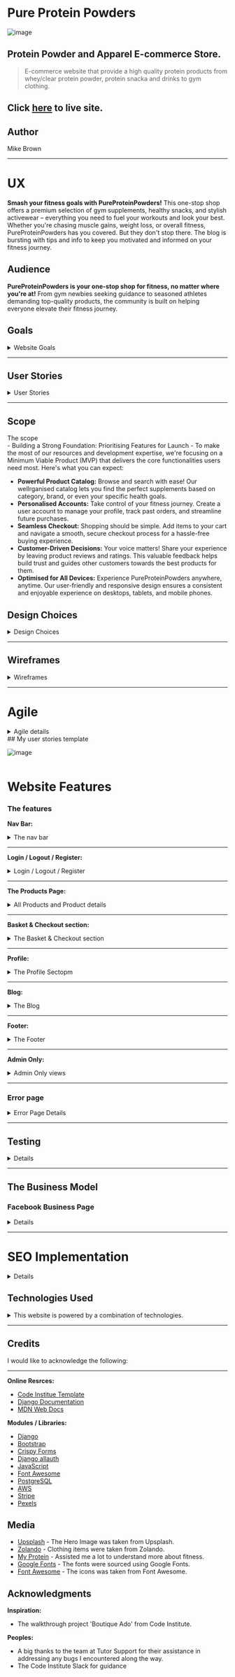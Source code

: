 # Pure Protein Powders
![image](https://github.com/MikesCodingCreations/pp5/blob/main/media/website/site.png)

## Protein Powder and Apparel E-commerce Store.
> E-commerce website that provide a high quality protein products from whey/clear protein powder, protein snacka and drinks to gym clothing.

## Click [here](https://pureproteinpowderpp5-6078f21bc874.herokuapp.com/) to live site.

## Author
Mike Brown

<hr>

# UX
<strong>Smash your fitness goals with PureProteinPowders!</strong> This one-stop shop offers a premium selection of gym supplements, healthy snacks, and stylish activewear – everything you need to fuel your workouts and look your best. Whether you're chasing muscle gains, weight loss, or overall fitness, PureProteinPowders has you covered. But they don't stop there. The blog is bursting with tips and info to keep you motivated and informed on your fitness journey.

## Audience
<strong>PureProteinPowders is your one-stop shop for fitness, no matter where you're at!</strong> From gym newbies seeking guidance to seasoned athletes demanding top-quality products, the community is built on helping everyone elevate their fitness journey.

## Goals
<details>
<summary>Website Goals</summary>
  
**Customer Goals:**
- <strong>Top-Notch Gear, Delivered:</strong> Find exactly what you need to fuel your fitness goals. PureProteinPowders offers a wide selection of premium gym supplements, sports nutrition products, and health supplements, all carefully curated for peak performance.
- <strong>Effortless Shopping:</strong> Navigating PureProteinPowders is a breeze. The user-friendly website boasts clear product descriptions, intuitive browsing, and secure payment options, making it easy to find what you need and get back to crushing your workout.
- <strong>Fuel Your Inspiration:</strong> Stay motivated and informed with PureProteinPowders' regularly updated blog. Dive into inspiring workout routines, valuable health tips, and real-life motivational stories to keep you moving forward.

**Business Goals:**
- <strong>Happy Customers, Happy Us:</strong> Our commitment to your success goes beyond products. 
- <strong>Trusted Source for Fitness::</strong> Partnering with the countries top nutritionists positions us as a leader in the fitness and nutrition space. You can trust us to provide top-quality products and expert guidance.
- <strong>Loyalty for Life:</strong> Exceptional user experience is our top priority. We want you to love shopping with us and keep coming back for more.
- <strong>Grow with Us:</strong> We're constantly upping our game based on your feedback and data analysis. Expect a growing selection of products, informative content, and an ever-improving website.
- <strong>Building a Community:</strong> Engaging blog content and social media will fuel your motivation and connect you with a supportive fitness community.

**Place Owner Goals:**
- <strong>Website Visibility:</strong>  Make sure PureProteinPowders ranks high in search results so users can easily find us.
- <strong>Customer Advocacy:</strong> Encourage satisfied customers to share positive reviews and experiences with our supplements.
- <strong>Evolving Product Range:</strong> Regularly introduce new and exciting supplements to keep our offerings fresh and cater to diverse customer needs.
- <strong>Data-Driven Insights:</strong> Track purchase data to understand product popularity and optimise our inventory accordingly.
- <strong>Complete Store Management:</strong> Gain full control over product listings, allowing for easy addition, updates (prices, descriptions), and removal.
- <strong>Streamlined Store Updates:</strong> Effortlessly update store details like contact information, shipping policies, and promotions directly from the website.
- <strong>Authentic User Reviews:</strong> Implement a system to ensure ratings and reviews on our supplements are genuine and reflect real customer experiences.

**Website Goals:**
<strong>PureProteinPowders: Your One-Stop Shop for Fitness Success!</strong> Our website is designed to be your ultimate fitness partner, offering a seamless and user-friendly experience. We stock a wide range of high-quality supplements and nutritional products specifically chosen to help fitness enthusiasts, athletes, and health-conscious individuals like you achieve their goals.
</details>
<hr>

## User Stories
<details>
<summary>User Stories</summary>

**Customer Stories:** 

- Browse and Shop:
    - As a customer, I want to view all products so I can choose what to buy.
    - As a customer, I want to review each product individually, including descriptions, ratings, prices, and images, to make informed decisions.
    - As a customer, I want to sort products by price, rating, or category to find what I need quickly.
    - As a customer, I want to search for products by name or description to locate specific items.
    - As a customer, I want to select product size and quantity before purchasing to ensure I get the right amount.

- Shopping Cart and Checkout:
    - As a customer, I want to view my total product price within the basket to stay within my budget.
    - As a customer, I want to review items I've added to the basket before making a purchase to understand what I'm buying and the total cost.
    - As a customer, I want to make changes to the quantity of products in my basket to finalise the order before checkout.
    - As a customer, I want to enter my personal and bank details securely to complete the checkout process.
    - As a customer, I want to review the order I placed after checkout to ensure I've paid for the correct items.
    - As a customer, I want to receive an email confirmation with my order details, including purchased items and total payment, for future reference.

- Account Management:
    - As a customer, I want to easily register for an account to save my details and reduce time on future purchases.
    - As a customer, I want a personalised user profile where I can view my purchase history and securely store payment information.
    - As a customer, I want to recover my password to regain access to my account.

- Content Consumption:
    - As a customer, I want to access informative blog posts to learn valuable health and fitness tips.
    - As a customer, I want to subscribe to the website's newsletter to stay updated on promotions and new products.

**Site Owner Stories:**

- Product Management:
    - As a site owner, I want to add new products to the website to keep the product catalogue up-to-date.
    - As a site owner, I want to edit existing products, including names, descriptions, prices, images, and categories, to maintain accurate information.
    - As a site owner, I want to delete outdated products from the website to reduce clutter and showcase current offerings.
    
- Content Management:
    - As a site owner, I want to manage blog content, including creating, editing, publishing, and deleting posts so that my customers can view up-to-date company information.

- Subscription Management:
    - As a site owner, I want access to a list of subscribed users from Mailchimp to manage newsletter subscriptions.

</details>
<hr>

## Scope
<summary>The scope</summary>
- Building a Strong Foundation: Prioritising Features for Launch
    - To make the most of our resources and development expertise, we're focusing on a Minimum Viable Product (MVP) that delivers the core functionalities users need most. Here's what you can expect:

- <strong>Powerful Product Catalog:</strong> Browse and search with ease! Our wellrganised catalog lets you find the perfect supplements based on category, brand, or even your specific health goals.
- <strong>Personalised Accounts:</strong> Take control of your fitness journey. Create a user account to manage your profile, track past orders, and streamline future purchases.
- <strong>Seamless Checkout:</strong> Shopping should be simple. Add items to your cart and navigate a smooth, secure checkout process for a hassle-free buying experience.
- <strong>Customer-Driven Decisions:</strong> Your voice matters! Share your experience by leaving product reviews and ratings. This valuable feedback helps build trust and guides other customers towards the best products for them.
- <strong>Optimised for All Devices:</strong> Experience PureProteinPowders anywhere, anytime. Our user-friendly and responsive design ensures a consistent and enjoyable experience on desktops, tablets, and mobile phones.

## Design Choices
<details>
<summary>Design Choices</summary>
  
### Colors

We didn't pick our website colors by accident! Every shade is carefully chosen to resonate with you, our fitness-focused audience. The palette evokes a sense of health, vitality, and energy – just like the feeling you get after a great workout. But it's not all about excitement – we've also balanced it with professional and trustworthy tones to create a visually appealing and inviting atmosphere you can rely on.
- **#FEFEFE(White)** 
- **#182C2A(Neon Green)** 
- **#000(Black)** 
  
<strong>Seamless Navigation, Energised Design:</strong> This cohesive color scheme creates a visually-appealing and user-friendly interface. It will guide you effortlessly through our fitness products, empowering you to confidently take the first step towards a healthier, fitter you.

### Typography
<strong>Fonts That Fit Your Fitness Goals:</strong>
Just like our design, the fonts on the PureProteinPowders website are chosen with purpose. We use a modern, clean primary font **Lato** that ensures easy reading on any device, whether you're browsing on your desktop or checking us out on the go. Headings are clear and attention-grabbing, guiding you through the content effortlessly. And to make sure you never miss a call to action, buttons and important elements use slightly larger, stand-out fonts.

### Images
- **Hero image:** 
- **Logo:** Our logo starts with **Pure,** instantly conveying the power and energy you get from our products. They're designed to fuel your fitness journey and support overall well-being.  **Protein Powders** makes our focus clear – top-quality protein to help you build muscle, recover faster, and maintain a healthy lifestyle.

### Favicon
<strong>A Tiny Icon, Big Impact:</strong>  We sweat the small stuff too! Our website favicon cleverly uses three interlocking **Ps** to form a powerful symbol. It's a subtle nod to our brand name, Pure Protein Powders, instantly recognisable to those familiar with our mission.

![image](https://github.com/MikesCodingCreations/pp5/blob/main/static/css/favicon/favicon-32x32.png)

</details>
<hr>

## Wireframes
<details>
<summary>Wireframes</summary>
  
**Home Page:**

![image](https://github.com/MikesCodingCreations/pp5/blob/main/media/wireframes/IMG.png)

**Product List:**

![image](https://github.com/MikesCodingCreations/pp5/blob/main/media/wireframes/IMG.png)

**Product Details:**

![image](https://github.com/MikesCodingCreations/pp5/blob/main/media/wireframes/IMG.png)

**Blog:**

![image](https://github.com/MikesCodingCreations/pp5/blob/main/media/wireframes/IMG.png)

**Post Detail:**

![image](https://github.com/MikesCodingCreations/pp5/blob/main/media/wireframes/IMG.png)

**Post Detail(with like - mobile view):**

![image](https://github.com/MikesCodingCreations/pp5/blob/main/media/wireframes/IMG.png)

**Product List (Tablet View):**

![image](https://github.com/MikesCodingCreations/pp5/blob/main/media/wireframes/IMG.png)

</details>
<hr>

# Agile
<details>
<summary>Agile details<summary>
## My user stories template

![image](https://github.com/MikesCodingCreations/pp5/blob/main/media/agile/agiletemplate.png)

</details>

# Website Features
### The features
**Nav Bar:**
<details>
<summary>The nav bar</summary>

- **Desktop Nav Bar**
  
  ![image](https://github.com/MikesCodingCreations/pp5/blob/main/media/website/sitefeatures/IMG.png)

<hr>
  
- **Tablet Nav Bar**
  
  ![image](https://github.com/MikesCodingCreations/pp5/blob/main/media/website/sitefeatures/IMG.png)

<hr> 

- **Mobile Nav Bar**

![image](https://github.com/MikesCodingCreations/pp5/blob/main/media/website/sitefeatures/IMG.png)

<hr>

![image](https://github.com/MikesCodingCreations/pp5/blob/main/media/website/sitefeatures/IMG.png)

<hr>

- **Logged in as admin**

![image](https://github.com/MikesCodingCreations/pp5/blob/main/media/website/sitefeatures/IMG.png)

<hr>

- **User not logged in**

![image](https://github.com/MikesCodingCreations/pp5/blob/main/media/website/sitefeatures/IMG.png)

<hr>

- **Logged in but as a regular user**

![image](https://github.com/MikesCodingCreations/pp5/blob/main/media/website/sitefeatures/IMG.png)

<hr>

- Effortless Navigation:  I designed the website with an intuitive navigation system that stays with you as you browse. This means you can easily find what you're looking for, no matter where you are on a page.
- Always Within Reach: A fixed navigation bar sits at the top of the page, ensuring quick access to important actions and content, regardless of how far you've scrolled.
- Mobile-Friendly Navigation: For mobile users, I use a familiar "hamburger" menu that simplifies navigation and keeps the interface consistent across all devices.

</details>
<hr>

**Login / Logout / Register:**
<details>
<summary>Login / Logout / Register</summary>
  
![image](https://github.com/MikesCodingCreations/pp5/blob/main/media/website/sitefeatures/IMG.png)

<hr>

![image](https://github.com/MikesCodingCreations/pp5/blob/main/media/website/sitefeatures/IMG.png)

<hr>

![image](https://github.com/MikesCodingCreations/pp5/blob/main/media/website/sitefeatures/IMG.png)

<hr>

- Fast Track Login: Sign in quickly using your username or email address. New users? No problem! A clear link to sign up is right there on the login page.
- Forgot Your Password? Happens to the best of us! Easily reset your password with our "Forgot Password" feature readily available on the sign-in page. No need for unnecessary hassle.
- Seamless Sign-Up: Our sign-up process is straightforward. We'll let you know if your username or email is already in use, ensuring a secure and unique account for each user.
- Security First: Rest assured, usernames and emails are unique to our system, preventing identity theft or impersonation.
  
</details>
<hr>

**The Products Page:**
<details>
<summary>All Products and Product details</summary>

![image](https://github.com/MikesCodingCreations/pp5/blob/main/media/website/sitefeatures/IMG.png)

<hr>

![image](https://github.com/MikesCodingCreations/pp5/blob/main/media/website/sitefeatures/IMG.png)

<hr>

**Shop with Ease:**  The Products Page is designed to make your shopping experience a breeze, from browsing to buying.

- **Quick Add to Cart:** Skip unnecessary clicks with my "Quick Buy" buttons conveniently located below each product. Just a tap and your item is on its way to your cart!
- **Informed Decisions:** Make confident choices with my clear and concise product descriptions. I provide all the essential details you need right at your fingertips.
- **Everything You Need to Know:** Each product page displays key information like name, price, rating, and category. Plus, you can easily adjust the quantity you want in the dedicated section.

</details>
<hr>

**Basket & Checkout section:**
<details>
<summary>The Basket & Checkout section</summary>

![image](https://github.com/MikesCodingCreations/pp5/blob/main/media/website/sitefeatures/IMG.png)

<hr>

![image](https://github.com/MikesCodingCreations/pp5/blob/main/media/website/sitefeatures/IMG.png)

<hr>

**Hassle-Free Checkout:**  We've made checking out a breeze!

- **Manage Your Cart:** Your bag is your shopping haven. See all your chosen items with clear images, names, prices, and unique SKUs. Easily adjust quantities or remove items with the convenient quantity buttons - you're in control!
- **Secure & Simple Checkout:** The checkout is designed with both ease and security in mind. Just fill out the user-friendly form with your shipping and payment details. For complete peace of mind, a clear order summary lets you review everything before finalizing your purchase. No surprises, just satisfaction!

</details>
<hr>

**Profile:**
<details>
<summary>The Profile Sectopm</summary>

![image](https://github.com/MikesCodingCreations/pp5/blob/main/media/website/sitefeatures/IMG.png)

<hr>

![image](https://github.com/MikesCodingCreations/pp5/blob/main/media/website/sitefeatures/IMG.png)

<hr>

**Your Account Command Center:**  Your personalized hub for everything account-related!

- **Effortless Updates:** Keep your shipping details fresh and avoid checkout hassles! Easily view and edit your default delivery information directly in "My Profile Page".
- **Order History at Your Fingertips:** Never lose track of your purchases! The comprehensive order history is conveniently organised by order number. Just click on an order number to revisit its details, perfect for repeat purchases or order tracking.

</details>
<hr>

**Blog:**
<details>
<summary>The Blog</summary>

![image](https://github.com/MikesCodingCreations/pp5/blob/main/media/website/sitefeatures/IMG.png)

<hr>

![image](https://github.com/MikesCodingCreations/pp5/blob/main/media/website/sitefeatures/IMG.png)

<hr>

**Your Source for Health & Wellness Inspiration:** The blog is bursting with valuable content to empower your health and wellness journey.

- **Discover Delicious Recipes:** Explore a wide range of informative articles on health tips, wellness advice, and mouthwatering recipes – all designed to fuel your well-being.
- **Deep Dives & Engagement:** Dive deeper into topics that pique your interest by clicking on any post title. Here, you can enjoy the full article in a focused and immersive way, even interacting with content by giving it a like!
- **Shop the Blog:** Seamlessly connect your content with action. I have carefully curated related products at the end of relevant blog posts, making it easy to find the perfect complement to what you're reading.

</details>
<hr>

**Footer:**
<details>
<summary>The Footer</summary>

![image](https://github.com/MikesCodingCreations/pp5/blob/main/media/website/sitefeatures/IMG.png)

**Stay Connected & Explore More:**

- **Social Links:** The footer connects you directly to Pure Protein Powder's social media channels, making it easy to stay in the loop about new products and exciting content.
- **Accessibility Focus:** I have included helpful "aria-labels" for screen readers, ensuring a smooth experience for all users.
- **Easy Navigation:** All users can effortlessly access key links to our products and services from the footer.
- **Join the Community:** Want to stay up-to-date on the latest news and offers? Simply enter your email address in the convenient newsletter signup section.

</details>
<hr>

**Admin Only:**
<details>
<summary>Admin Only views </summary>

![image](https://github.com/MikesCodingCreations/pp5/blob/main/media/website/sitefeatures/IMG.png)

- The products page empowers admins to easily update or remove products as needed.

<hr>

![image](https://github.com/MikesCodingCreations/pp5/blob/main/media/website/sitefeatures/IMG.png)

- Admins can add new products through the product management interface by filling out a form with relevant information.

<hr>

![image](https://github.com/MikesCodingCreations/pp5/blob/main/media/website/sitefeatures/IMG.png)

- Admins can manage reviews, including editing or deleting them when necessary.

</details>
<hr>

### Error page
<details>
<summary>Error Page Details</summary>

- **Error Page:**
  
  ![image](https://github.com/MikesCodingCreations/pp5/blob/main/media/website/sitefeatures/IMG.png)

</details>
<hr>

## Testing
<details>
See the [TESTING.MD](TESTING.md) file for detailed test results
</details>

<hr> 

## The Business Model
### Facebook Business Page
<details>

![image](https://github.com/MikesCodingCreations/pp5/blob/main/media/website/facebook%20page%201.png)

<hr>

![image](https://github.com/MikesCodingCreations/pp5/blob/main/media/website/facebook%20page%202.png)

![image](https://github.com/MikesCodingCreations/pp5/blob/main/media/website/facebook%20page%203.png)

- **Join the Conversation:** We love hearing from you! Participate in discussions, ask questions, and share your thoughts – we're here to listen and engage with our amazing community.
- **Stay in the Know:** Get the scoop on exciting product launches, restocks, and upcoming collections before anyone else!
- **Learn & Grow:** We're passionate about sharing valuable knowledge and insights related to our products and industry. Explore informative and educational content that empowers you to make informed choices.
- **Your Voice Matters:** Your feedback is invaluable! Tell us what you love, what you'd like to see more of, and how we can improve. We're committed to continuously evolving based on your needs.

### Newsletter Signup

![image]()

### Grow with Us:  Our newsletter is your gateway to stay connected and informed!

- **Expand Your Horizons:** Join our community and discover what we're all about, even if you haven't shopped with us yet!
- **Stay in the Loop:** Subscribers receive exclusive updates on new products, exciting company news, and special offers delivered directly to your inbox.
- **A Two-Way Street:** We value your feedback and interests. The newsletter fosters a deeper connection, allowing us to understand your preferences.
- **Build a Lasting Relationship:** By subscribing, you'll become part of our valued community. We'll continue to provide informative and engaging content tailored to your interests.

### Links
- [PureProteinPowders Business Facebook Page](https://github.com/MikesCodingCreations/pp5/blob/main/media/website/facebook%20page%201.png)
- [PureProteinPowders Newsletter Signup](https://github.com/MikesCodingCreations/pp5/blob/main/media/website/mailchimp.png) Stay in the loop! Sign up for our newsletter at the bottom of our website.
</details>

<hr> 

# SEO Implementation
<details>
Through SEO strategy, I boosted the website's search engine visibility. This involved targeted keyword research, optimised titles and descriptions, and strategic keyword integration within the content itself.

## Keywords
- To ensure my website resonates with my target audience, I conducted an in-depth industry analysis to identify key themes, products, and services that align perfectly with their needs. 
- This included a comprehensive review of competitor websites, allowing me to glean valuable insights into their targeted keywords. 
- By leveraging this knowledge, I was able to refine my own keyword strategy, incorporating both high-volume short-tailed keywords and specific long-tailed keywords to capture a wider range of search queries.

### Targeted Keywords:

- **Short-tail:** I targeted broad terms like "protein powder", "whey protein", "vegan based protein", "muscle building supplements", "workout protein", "post workout protein", "protein for weight loss", "protein shakes", "healthy snacks", "protein bar", "high protein food", "activewear", "workout clothes", "gym clothes", "fitness apparel", "leggings", "workout shorts","tank tops" and "gym hoodies" to capture a wide audience searching for general supplement information.
- **Long-tail:** I also incorporated long-tail keywords like "best protein powder for muscle gain", "protein powder for weight loss for women", "vegan protein powder for athletes", "best protein powder for beginners", "lactose-free protein powder for shakes", "high-protein snacks with protein powder", "protein powder recipes for weight loss", "best protein powder for building lean muscle", "protein powder to boost post-workout recovery", "sweat-wicking workout shirts for men", "affordable yoga clothes for beginners", "stylish activewear sets for women", "moisture-wicking gym shorts for men", "eco-friendly activewear made from recycled materials", "high-intensity training (HIIT) workout clothes", "lightweight breathable hoodie", "breathable tank tops for hot yoga classes" to attract users with defined needs.

### Description Optimisation:

**Meta Tag Integration:** I prioritised crafting compelling meta descriptions that use relevant keywords to introduce our content and entice users to click.
**Content Accuracy:** I maintain flexibility to update descriptions whenever content changes, ensuring they accurately reflect the current page information.

### Dynamic Titles:

**Centralised Control:** My base.html template serves as a central hub for managing page titles, allowing for easy customization for each page.
**SEO Benefits:** This dynamic approach empowers us to optimize titles with relevant keywords, further enhancing my search engine visibility.

### Strategic Keyword Integration:

**Content Harmony:** I strategically weaved my chosen keywords throughout various content elements, including headings (H1 tags), meta data, product names, and descriptions.
**User-Centric Approach:** This integration ensures my content remains not only search-engine friendly but also informative and valuable to my target audience.
</details>

## Technologies Used
<details>
<summary>This website is powered by a combination of technologies.</summary>
- AWS Amazon
- Balsamiq
- Bootstrap
- Django
- Favicon
- Font Awesome
- Git / Github
- Gitpod
- Google Fonts
- Heroku
- JavaScript
- PostgreSQL
- Python
- Stripe
- W3 HTML
</details>
<hr>








## Credits
<detail>
<summary>I would like to acknowledge the following:</summary>
<hr>

**Online Resrces:**
- [Code Institue Template](https://github.com/Code-Institute-Org/ci-full-template)
- [Django Documentation](https://docs.djangoproject.com/en/4.2/)
- [MDN Web Docs](https://developer.mozilla.org/en-US/)

**Modules / Libraries:**
- [Django](https://www.djangoproject.com/)
- [Bootstrap](https://getbootstrap.com/)
- [Crispy Forms](https://django-crispy-forms.readthedocs.io/en/latest/)
- [Django allauth](https://django-allauth.readthedocs.io/en/latest/installation.html)
- [JavaScript](https://www.javascript.com/)
- [Font Awesome](https://fontawesome.com/)
- [PostgreSQL](https://www.postgresql.org/)
- [AWS](https://aws.amazon.com/)
- [Stripe](https://stripe.com/ie)
- [Pexels](https://www.pexels.com/)

## Media
- [Upsplash](https://unsplash.com/photos/a-scoop-of-powder-sitting-on-top-of-a-table-MUlIfSNODXE) - The Hero Image was taken from Upsplash. 
- [Zolando](https://www.zalando.ie/men-home/) - Clothing items were taken from Zolando.
- [My Protein](https://www.myprotein.ie/) - Assisted me a lot to understand more about fitness.
- [Google Fonts](https://fonts.google.com/) - The fonts were sourced using Google Fonts.
- [Font Awesome](https://fontawesome.com/) - The icons was taken from Font Awesome.

## Acknowledgments

**Inspiration:**
- The walkthrough project 'Boutique Ado' from Code Institute.

**Peoples:**
- A big thanks to the team at Tutor Support for their assistance in addressing any bugs I encountered along the way.
- The Code Institute Slack for guidance
</detail>